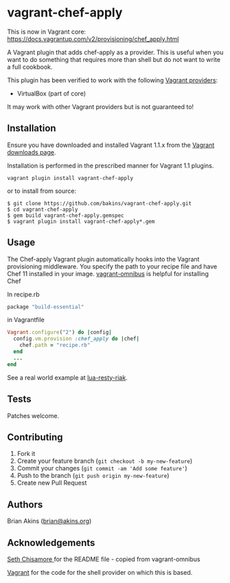 # vagrant-chef-apply

This is now in Vagrant core: https://docs.vagrantup.com/v2/provisioning/chef_apply.html

A Vagrant plugin that adds chef-apply as a provider.
This is useful when you want to do something that requires more than
shell but do not want to write a full cookbook.

This plugin has been verified to work with the following
[Vagrant providers](http://docs.vagrantup.com/v2/providers/index.html):

* VirtualBox (part of core)

It may work with other Vagrant providers but is not guaranteed to!

## Installation

Ensure you have downloaded and installed Vagrant 1.1.x from the
[Vagrant downloads page](http://downloads.vagrantup.com/).

Installation is performed in the prescribed manner for Vagrant 1.1 plugins.

```
vagrant plugin install vagrant-chef-apply
```

or to install from source:

```
$ git clone https://github.com/bakins/vagrant-chef-apply.git
$ cd vagrant-chef-apply
$ gem build vagrant-chef-apply.gemspec
$ vagrant plugin install vagrant-chef-apply*.gem
```

## Usage

The Chef-apply Vagrant plugin automatically hooks into the Vagrant provisioning
middleware. You specify the path to your recipe file and have Chef 11
installed in your image.
[vagrant-omnibus](https://github.com/schisamo/vagrant-omnibus) is
helpful for installing Chef

In recipe.rb

```ruby
package "build-essential"
```

in Vagrantfile
```ruby
Vagrant.configure("2") do |config|
  config.vm.provision :chef_apply do |chef|
    chef.path = "recipe.rb"
  end
  ...
end
```

See a real world example at [lua-resty-riak](https://github.com/bakins/lua-resty-riak/blob/master/provision.rb).

## Tests

Patches welcome.

## Contributing

1. Fork it
2. Create your feature branch (`git checkout -b my-new-feature`)
3. Commit your changes (`git commit -am 'Add some feature'`)
4. Push to the branch (`git push origin my-new-feature`)
5. Create new Pull Request

## Authors

Brian Akins (brian@akins.org)

## Acknowledgements

[Seth Chisamore ](https://github.com/schisamo) for the README file -
copied from vagrant-omnibus

[Vagrant](https://github.com/mitchellh/vagrant) for the code for the
shell provider on which this is based.
